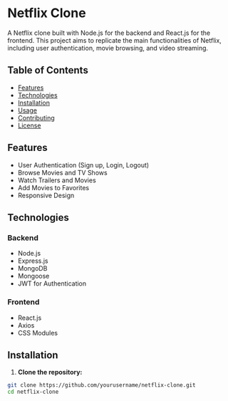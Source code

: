 # Netflix Clone

A Netflix clone built with Node.js for the backend and React.js for the frontend. This project aims to replicate the main functionalities of Netflix, including user authentication, movie browsing, and video streaming.

## Table of Contents

- [Features](#features)
- [Technologies](#technologies)
- [Installation](#installation)
- [Usage](#usage)
- [Contributing](#contributing)
- [License](#license)

## Features

- User Authentication (Sign up, Login, Logout)
- Browse Movies and TV Shows
- Watch Trailers and Movies
- Add Movies to Favorites
- Responsive Design

## Technologies

### Backend
- Node.js
- Express.js
- MongoDB
- Mongoose
- JWT for Authentication

### Frontend
- React.js
- Axios
- CSS Modules

## Installation

1. **Clone the repository:**

```sh
git clone https://github.com/yourusername/netflix-clone.git
cd netflix-clone
